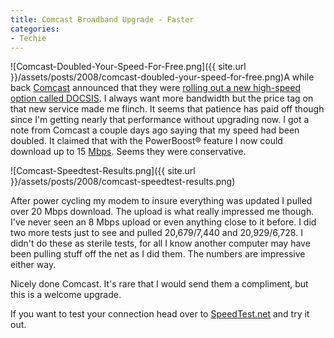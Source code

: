 ```yaml
---
title: Comcast Broadband Upgrade - Faster
categories:
- Techie
---
```


![Comcast-Doubled-Your-Speed-For-Free.png]({{ site.url }}/assets/posts/2008/comcast-doubled-your-speed-for-free.png)A while back [Comcast](http://www.comcast.com/) announced that they were [rolling out a new high-speed option called DOCSIS](/thingelstad/minneapolis-getting-comcast-love). I always want more bandwidth but the price tag on that new service made me flinch. It seems that patience has paid off though since I'm getting nearly that performance without upgrading now.
I got a note from Comcast a couple days ago saying that my speed had been doubled. It claimed that with the PowerBoost® feature I now could download up to 15 [Mbps](http://en.wikipedia.org/wiki/Mbps#Megabit_per_second). Seems they were conservative.

![Comcast-Speedtest-Results.png]({{ site.url }}/assets/posts/2008/comcast-speedtest-results.png)

After power cycling my modem to insure everything was updated I pulled over 20 Mbps download. The upload is what really impressed me though. I've never seen an 8 Mbps upload or even anything close to it before. I did two more tests just to see and pulled 20,679/7,440 and 20,929/6,728. I didn't do these as sterile tests, for all I know another computer may have been pulling stuff off the net as I did them. The numbers are impressive either way.

Nicely done Comcast. It's rare that I would send them a compliment, but this is a welcome upgrade.

If you want to test your connection head over to [SpeedTest.net](http://speedtest.net/) and try it out.
